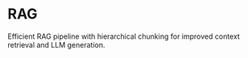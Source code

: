# RAG
Efficient RAG pipeline with hierarchical chunking for improved context retrieval and LLM generation.
